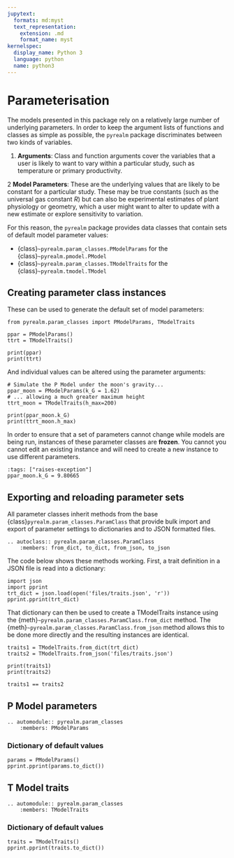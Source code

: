 ```yaml
---
jupytext:
  formats: md:myst
  text_representation:
    extension: .md
    format_name: myst
kernelspec:
  display_name: Python 3
  language: python
  name: python3
---
```


# Parameterisation

The models presented in this package rely on a relatively large number of
underlying parameters. In order to keep the argument lists of functions and 
classes as simple as possible, the `pyrealm` package discriminates
between two kinds of variables.

1. **Arguments**: Class and function arguments cover the variables that a user
is likely to want to vary within a particular study, such as temperature or 
primary productivity.   

2 **Model Parameters**: These are the underlying values that are likely to be 
constant for a particular study. These may be true constants (such as the 
universal gas constant $R$) but can also be experimental estimates of plant
physiology or geometry, which a user might want to alter to update with a new
estimate or explore sensitivity to variation.

For this reason, the `pyrealm` package provides data classes that contain sets
of default model parameter values:

* {class}`~pyrealm.param_classes.PModelParams` for the {class}`~pyrealm.pmodel.PModel`
* {class}`~pyrealm.param_classes.TModelTraits` for the {class}`~pyrealm.tmodel.TModel`

## Creating parameter class instances

These can be used to generate the default set of model parameters:


```{code-cell} python
from pyrealm.param_classes import PModelParams, TModelTraits

ppar = PModelParams()
ttrt = TModelTraits()

print(ppar)
print(ttrt)
```

And individual values can be altered using the parameter arguments:

```{code-cell} python
# Simulate the P Model under the moon's gravity...
ppar_moon = PModelParams(k_G = 1.62)
# ... allowing a much greater maximum height
ttrt_moon = TModelTraits(h_max=200)

print(ppar_moon.k_G)
print(ttrt_moon.h_max)
```
 
In order to ensure that a set of parameters cannot change while models are 
being run, instances of these parameter classes are **frozen**. You cannot you 
cannot edit an existing instance and will need to create a new instance to use 
different parameters.   

```{code-cell} python
:tags: ["raises-exception"]
ppar_moon.k_G = 9.80665
```

## Exporting and reloading parameter sets

All parameter classes inherit methods from the base {class}`pyrealm.param_classes.ParamClass`
that provide bulk import and export of parameter settings to dictionaries and
to JSON formatted files.
 
```{eval-rst}
.. autoclass:: pyrealm.param_classes.ParamClass
    :members: from_dict, to_dict, from_json, to_json
```

The code below shows these methods working. First, a trait definition in a JSON 
file is read into a dictionary:

```{code-cell} python
import json
import pprint
trt_dict = json.load(open('files/traits.json', 'r'))
pprint.pprint(trt_dict)
```
 
That dictionary can  then be used to create a TModelTraits instance using 
the {meth}`~pyrealm.param_classes.ParamClass.from_dict` method. The
{meth}`~pyrealm.param_classes.ParamClass.from_json` method allows this to 
be done more directly and the resulting instances are identical.

```{code-cell} python
traits1 = TModelTraits.from_dict(trt_dict)
traits2 = TModelTraits.from_json('files/traits.json')

print(traits1)
print(traits2)

traits1 == traits2
```

## P Model parameters 

```{eval-rst}
.. automodule:: pyrealm.param_classes
    :members: PModelParams
```

### Dictionary of default values

```{code-cell} python
params = PModelParams()
pprint.pprint(params.to_dict())
```

## T Model traits 

```{eval-rst}
.. automodule:: pyrealm.param_classes
    :members: TModelTraits
```

### Dictionary of default values

```{code-cell} python
traits = TModelTraits()
pprint.pprint(traits.to_dict())
```

